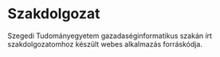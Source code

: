 # Szakdolgozat
 Szegedi Tudományegyetem gazadaséginformatikus szakán írt szakdolgozatomhoz készült webes alkalmazás forráskódja.
